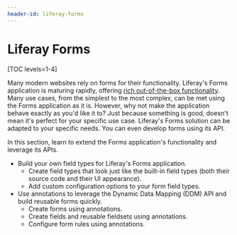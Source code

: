```yaml
---
header-id: liferay-forms
---
```


# Liferay Forms

[TOC levels=1-4]

Many modern websites rely on forms for their functionality. Liferay's Forms
application is maturing rapidly, offering [rich out-of-the-box
functionality](/docs/7-0/user/-/knowledge_base/u/collecting-information-from-users).
Many use cases, from the simplest to the most complex, can be met using the
Forms application as it is. However, why not make the application behave exactly
as you'd like it to? Just because something is good, doesn't mean it's perfect
for your specific use case. Liferay's Forms solution can be adapted to your
specific needs. You can even develop forms using its API.

In this section, learn to extend the Forms application's functionality and
leverage its APIs.

- Build your own field types for Liferay's Forms application.
    - Create field types that look just like the built-in field types (both
        their source code and their UI appearance).
    - Add custom configuration options to your form field types.
- Use annotations to leverage the Dynamic Data Mapping (DDM) API and build
    reusable forms quickly.
    - Create forms using annotations.
    - Create fields and reusable fieldsets using annotations.
    - Configure form rules using annotations.
